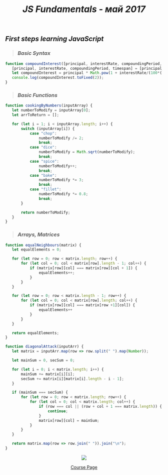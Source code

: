 <h1 align="center"><em>JS Fundamentals - май 2017</em></h1>
 
<br />

 ## *First steps learning JavaScript*
>  ### *Basic Syntax*
 ```JavaScript
function compoundInterest([principal, interestRate, compoundingPeriod, timespan]) {
    [principal, interestRate, compoundingPeriod, timespan] = [principal, interestRate, compoundingPeriod, timespan].map(Number);
    let compoundInterest = principal * Math.pow(1 + interestRate/(100*( 12/compoundingPeriod)), 12/compoundingPeriod * timespan);
    console.log(compoundInterest.toFixed(2));
}


 ```
>  ### *Basic Functions*
 ```JavaScript
function cookingByNumbers(inputArray) {
    let numberToModify = inputArray[0];
    let arrToReturn = [];

    for (let i = 1; i < inputArray.length; i++) {
        switch (inputArray[i]) {
            case "chop":
                numberToModify /= 2;
                break;
            case "dice":
                numberToModify = Math.sqrt(numberToModify);
                break;
            case "spice":
                numberToModify++;
                break;
            case "bake":
                numberToModify *= 3;
                break;
            case "fillet":
                numberToModify *= 0.8;
                break;
        }

        return numberToModify;
    }
}
 ```
>  ### *Arrays, Matrices*
 ```JavaScript
function equalNeighbours(matrix) {
    let equalElements = 0;

    for (let row = 0; row < matrix.length; row++) {
        for (let col = 0; col < matrix[row].length - 1; col++) {
            if (matrix[row][col] === matrix[row][col + 1]) {
                equalElements++;
            }
        }
    }

    for (let row = 0; row < matrix.length - 1; row++) {
        for (let col = 0; col < matrix[row].length; col++) {
            if (matrix[row][col] === matrix[row +1][col]) {
                equalElements++
            }
        }
    }

    return equalElements;
}

function diagonalAttack(inputArr) {
    let matrix = inputArr.map(row => row.split(" ").map(Number));

    let mainSum = 0, secSum = 0;

    for (let i = 0; i < matrix.length; i++) {
        mainSum += matrix[i][i];
        secSum += matrix[i][matrix[i].length - i - 1];
    }

    if (mainSum === secSum) {
        for (let row = 0; row < matrix.length; row++) {
            for (let col = 0; col < matrix.length; col++) {
                if (row === col || (row + col + 1 === matrix.length)) {
                    continue;
                }
                matrix[row][col] = mainSum;
            }
        }
    }

    return matrix.map(row => row.join(" ")).join("\n");
}
 ```

<p align="center">
	<img src="https://camo.githubusercontent.com/2b8ddda21108980f9d59fee3848ac39967207c43/68747470733a2f2f736e6970636172747765622d313066332e6b7863646e2e636f6d2f6d656469612f393930312f70726574656e64696e672d76616e696c6c612d6a6176617363726970742d6b6e6f776c656467652e6a7067" />
</p>
<p align="center">
	<a href="https://softuni.bg/trainings/1649/js-fundamentals-may-2017">Course Page</a> <br />
</p>
